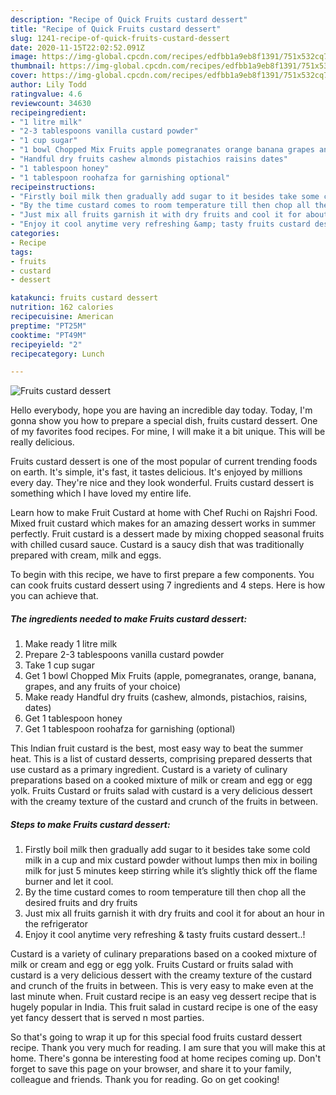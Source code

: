 ```yaml
---
description: "Recipe of Quick Fruits custard dessert"
title: "Recipe of Quick Fruits custard dessert"
slug: 1241-recipe-of-quick-fruits-custard-dessert
date: 2020-11-15T22:02:52.091Z
image: https://img-global.cpcdn.com/recipes/edfbb1a9eb8f1391/751x532cq70/fruits-custard-dessert-recipe-main-photo.jpg
thumbnail: https://img-global.cpcdn.com/recipes/edfbb1a9eb8f1391/751x532cq70/fruits-custard-dessert-recipe-main-photo.jpg
cover: https://img-global.cpcdn.com/recipes/edfbb1a9eb8f1391/751x532cq70/fruits-custard-dessert-recipe-main-photo.jpg
author: Lily Todd
ratingvalue: 4.6
reviewcount: 34630
recipeingredient:
- "1 litre milk"
- "2-3 tablespoons vanilla custard powder"
- "1 cup sugar"
- "1 bowl Chopped Mix Fruits apple pomegranates orange banana grapes and any fruits of your choice"
- "Handful dry fruits cashew almonds pistachios raisins dates"
- "1 tablespoon honey"
- "1 tablespoon roohafza for garnishing optional"
recipeinstructions:
- "Firstly boil milk then gradually add sugar to it besides take some cold milk in a cup and mix custard powder without lumps then mix in boiling milk for just 5 minutes keep stirring while it’s slightly thick off the flame burner and let it cool."
- "By the time custard comes to room temperature till then chop all the desired fruits and dry fruits"
- "Just mix all fruits garnish it with dry fruits and cool it for about an hour in the refrigerator"
- "Enjoy it cool anytime very refreshing &amp; tasty fruits custard dessert..!"
categories:
- Recipe
tags:
- fruits
- custard
- dessert

katakunci: fruits custard dessert 
nutrition: 162 calories
recipecuisine: American
preptime: "PT25M"
cooktime: "PT49M"
recipeyield: "2"
recipecategory: Lunch

---
```



![Fruits custard dessert](https://img-global.cpcdn.com/recipes/edfbb1a9eb8f1391/751x532cq70/fruits-custard-dessert-recipe-main-photo.jpg)

Hello everybody, hope you are having an incredible day today. Today, I'm gonna show you how to prepare a special dish, fruits custard dessert. One of my favorites food recipes. For mine, I will make it a bit unique. This will be really delicious.

Fruits custard dessert is one of the most popular of current trending foods on earth. It's simple, it's fast, it tastes delicious. It's enjoyed by millions every day. They're nice and they look wonderful. Fruits custard dessert is something which I have loved my entire life.

Learn how to make Fruit Custard at home with Chef Ruchi on Rajshri Food. Mixed fruit custard which makes for an amazing dessert works in summer perfectly. Fruit custard is a dessert made by mixing chopped seasonal fruits with chilled cusard sauce. Custard is a saucy dish that was traditionally prepared with cream, milk and eggs.


To begin with this recipe, we have to first prepare a few components. You can cook fruits custard dessert using 7 ingredients and 4 steps. Here is how you can achieve that.

<!--inarticleads1-->

##### The ingredients needed to make Fruits custard dessert:

1. Make ready 1 litre milk
1. Prepare 2-3 tablespoons vanilla custard powder
1. Take 1 cup sugar
1. Get 1 bowl Chopped Mix Fruits (apple, pomegranates, orange, banana, grapes, and any fruits of your choice)
1. Make ready Handful dry fruits (cashew, almonds, pistachios, raisins, dates)
1. Get 1 tablespoon honey
1. Get 1 tablespoon roohafza for garnishing (optional)


This Indian fruit custard is the best, most easy way to beat the summer heat. This is a list of custard desserts, comprising prepared desserts that use custard as a primary ingredient. Custard is a variety of culinary preparations based on a cooked mixture of milk or cream and egg or egg yolk. Fruits Custard or fruits salad with custard is a very delicious dessert with the creamy texture of the custard and crunch of the fruits in between. 

<!--inarticleads2-->

##### Steps to make Fruits custard dessert:

1. Firstly boil milk then gradually add sugar to it besides take some cold milk in a cup and mix custard powder without lumps then mix in boiling milk for just 5 minutes keep stirring while it’s slightly thick off the flame burner and let it cool.
1. By the time custard comes to room temperature till then chop all the desired fruits and dry fruits
1. Just mix all fruits garnish it with dry fruits and cool it for about an hour in the refrigerator
1. Enjoy it cool anytime very refreshing &amp; tasty fruits custard dessert..!


Custard is a variety of culinary preparations based on a cooked mixture of milk or cream and egg or egg yolk. Fruits Custard or fruits salad with custard is a very delicious dessert with the creamy texture of the custard and crunch of the fruits in between. This is very easy to make even at the last minute when. Fruit custard recipe is an easy veg dessert recipe that is hugely popular in India. This fruit salad in custard recipe is one of the easy yet fancy dessert that is served n most parties. 

So that's going to wrap it up for this special food fruits custard dessert recipe. Thank you very much for reading. I am sure that you will make this at home. There's gonna be interesting food at home recipes coming up. Don't forget to save this page on your browser, and share it to your family, colleague and friends. Thank you for reading. Go on get cooking!
